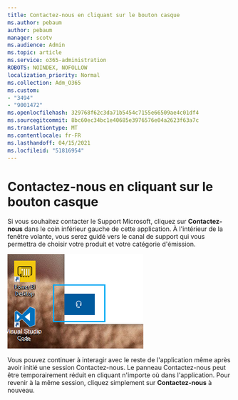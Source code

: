 ```yaml
---
title: Contactez-nous en cliquant sur le bouton casque
ms.author: pebaum
author: pebaum
manager: scotv
ms.audience: Admin
ms.topic: article
ms.service: o365-administration
ROBOTS: NOINDEX, NOFOLLOW
localization_priority: Normal
ms.collection: Adm_O365
ms.custom:
- "3494"
- "9001472"
ms.openlocfilehash: 329768f62c3da71b5454c7155e66509ae4c01df4
ms.sourcegitcommit: 8bc60ec34bc1e40685e3976576e04a2623f63a7c
ms.translationtype: MT
ms.contentlocale: fr-FR
ms.lasthandoff: 04/15/2021
ms.locfileid: "51816954"
---
```

# <a name="contact-us-by-clicking-the-headphone-button"></a>Contactez-nous en cliquant sur le bouton casque

Si vous souhaitez contacter le Support Microsoft, cliquez sur **Contactez-nous** dans le coin inférieur gauche de cette application. À l'intérieur de la fenêtre volante, vous serez guidé vers le canal de support qui vous permettra de choisir votre produit et votre catégorie d'émission.

![Contactez-nous en cliquant sur l'icône casque.](media/contact-us-headphone-icon.png)

Vous pouvez continuer à interagir avec le reste de l'application même après avoir initié une session Contactez-nous. Le panneau Contactez-nous peut être temporairement réduit en cliquant n'importe où dans l'application. Pour revenir à la même session, cliquez simplement sur **Contactez-nous** à nouveau.
